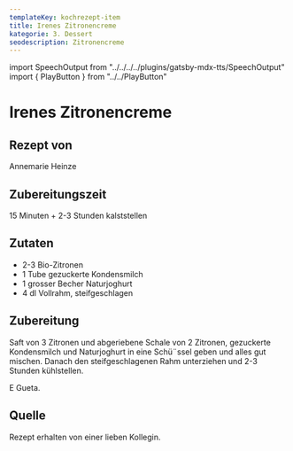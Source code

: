 ```yaml
---
templateKey: kochrezept-item
title: Irenes Zitronencreme
kategorie: 3. Dessert
seodescription: Zitronencreme
---
```

import SpeechOutput from "../../../../plugins/gatsby-mdx-tts/SpeechOutput"
import { PlayButton } from "../../PlayButton"

<SpeechOutput id="kochrezept-annemarie-heinze-irenes-zitronencreme" customPlayButton={PlayButton}>

# Irenes Zitronencreme

## Rezept von

Annemarie Heinze

## Zubereitungszeit

15 Minuten + 2-3 Stunden kalststellen

## Zutaten
- 2-3 Bio-Zitronen
- 1 Tube gezuckerte Kondensmilch
- 1 grosser Becher Naturjoghurt
- 4 dl Vollrahm, steifgeschlagen


## Zubereitung
Saft von 3 Zitronen und abgeriebene Schale von 2 Zitronen, gezuckerte Kondensmilch
und Naturjoghurt in eine Schü¨ssel geben und alles gut mischen.
Danach den steifgeschlagenen Rahm unterziehen und 2-3 Stunden kühlstellen.

E Gueta.


## Quelle
Rezept erhalten von einer lieben Kollegin. 

</SpeechOutput>